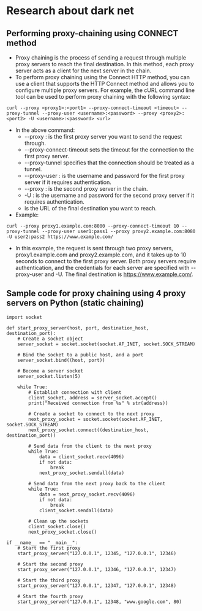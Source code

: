 # Research about dark net

## Performing proxy-chaining using CONNECT method
- Proxy chaining is the process of sending a request through multiple proxy servers to reach the final destination. In this method, each proxy server acts as a 
client for the next server in the chain.
- To perform proxy chaining using the Connect HTTP method, you can use a client that supports the HTTP Connect method and allows you to configure multiple proxy servers. 
For example, the cURL command line tool can be used to perform proxy chaining with the following syntax:
```
curl --proxy <proxy1>:<port1> --proxy-connect-timeout <timeout> --proxy-tunnel --proxy-user <username>:<password> --proxy <proxy2>:<port2> -U <username>:<password> <url>
```
- In the above command:
  - --proxy <proxy1>:<port1> is the first proxy server you want to send the request through.
  - --proxy-connect-timeout <timeout> sets the timeout for the connection to the first proxy server.
  - --proxy-tunnel specifies that the connection should be treated as a tunnel.
  - --proxy-user <username>:<password> is the username and password for the first proxy server if it requires authentication.
  - --proxy <proxy2>:<port2> is the second proxy server in the chain.
  - -U <username>:<password> is the username and password for the second proxy server if it requires authentication.
  - <url> is the URL of the final destination you want to reach.
- Example:
```
curl --proxy proxy1.example.com:8080 --proxy-connect-timeout 10 --proxy-tunnel --proxy-user user1:pass1 --proxy proxy2.example.com:8080 -U user2:pass2 https://www.example.com/
```
- In this example, the request is sent through two proxy servers, proxy1.example.com and proxy2.example.com, and it takes up to 10 seconds to connect to the first proxy server. Both proxy servers require authentication, and the credentials for each server are specified with --proxy-user and -U. The final destination is https://www.example.com/.

## Sample code for proxy chaining using 4 proxy servers on Python (static chaining)

```
import socket

def start_proxy_server(host, port, destination_host, destination_port):
    # Create a socket object
    server_socket = socket.socket(socket.AF_INET, socket.SOCK_STREAM)

    # Bind the socket to a public host, and a port
    server_socket.bind((host, port))

    # Become a server socket
    server_socket.listen(5)

    while True:
        # Establish connection with client
        client_socket, address = server_socket.accept()
        print("Received connection from %s" % str(address))

        # Create a socket to connect to the next proxy
        next_proxy_socket = socket.socket(socket.AF_INET, socket.SOCK_STREAM)
        next_proxy_socket.connect((destination_host, destination_port))

        # Send data from the client to the next proxy
        while True:
            data = client_socket.recv(4096)
            if not data:
                break
            next_proxy_socket.sendall(data)

        # Send data from the next proxy back to the client
        while True:
            data = next_proxy_socket.recv(4096)
            if not data:
                break
            client_socket.sendall(data)

        # Clean up the sockets
        client_socket.close()
        next_proxy_socket.close()

if __name__ == "__main__":
    # Start the first proxy
    start_proxy_server("127.0.0.1", 12345, "127.0.0.1", 12346)

    # Start the second proxy
    start_proxy_server("127.0.0.1", 12346, "127.0.0.1", 12347)

    # Start the third proxy
    start_proxy_server("127.0.0.1", 12347, "127.0.0.1", 12348)

    # Start the fourth proxy
    start_proxy_server("127.0.0.1", 12348, "www.google.com", 80)
```
